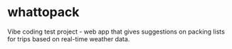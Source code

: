 # whattopack
Vibe coding test project - web app that gives suggestions on packing lists for trips based on real-time weather data.
